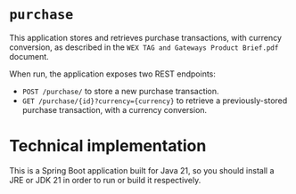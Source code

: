 # `purchase`

This application stores and retrieves purchase transactions, with currency
conversion, as described in the `WEX TAG and Gateways Product Brief.pdf`
document.

When run, the application exposes two REST endpoints:

* `POST /purchase/` to store a new purchase transaction.
* `GET /purchase/{id}?currency={currency}` to retrieve a previously-stored
  purchase transaction, with a currency conversion.

# Technical implementation

This is a Spring Boot application built for Java 21, so you should install
a JRE or JDK 21 in order to run or build it respectively.
